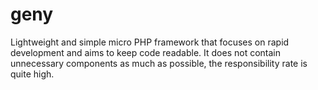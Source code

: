 # geny

Lightweight and simple micro PHP framework that focuses on rapid development and aims to keep code readable. It does not contain unnecessary components as much as possible, the responsibility rate is quite high.
